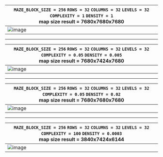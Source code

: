 |`MAZE_BLOCK_SIZE = 256` `ROWS = 32` `COLUMNS = 32` `LEVELS = 32` `COMPLEXITY = 1` `DENSITY = 1` <br>map size result = 7680x7680x7680|
|--|
| ![image](https://github.com/G2Pavon/goldsrcmapextensions/assets/14117486/7152971d-2449-417e-a180-793a536d77fa)|

---
|`MAZE_BLOCK_SIZE = 256` `ROWS = 32` `COLUMNS = 32` `LEVELS = 32` `COMPLEXITY = 0.05` `DENSITY = 0.005` <br>map size result = 7680x7424x7680|
|--|
|![image](https://github.com/G2Pavon/goldsrcmapextensions/assets/14117486/47651bed-9996-4738-a74c-5806dab97ab5)|

---
|`MAZE_BLOCK_SIZE = 256` `ROWS = 32` `COLUMNS = 32` `LEVELS = 32` `COMPLEXITY = 0.05` `DENSITY = 0.02` <br>map size result = 7680x7680x7680|
|--|
|![image](https://github.com/G2Pavon/goldsrcmapextensions/assets/14117486/d8f24ce5-8097-4dd0-a078-1e59772ef2d3) |

---
|`MAZE_BLOCK_SIZE = 256` `ROWS = 32` `COLUMNS = 32` `LEVELS = 32` `COMPLEXITY = 100` `DENSITY = 0.0003` <br>map size result = 3840x7424x6144|
|--|
| ![image](https://github.com/G2Pavon/goldsrcmapextensions/assets/14117486/3b7a4a2b-44f0-481a-9589-f6bb2bfa0bb0)|
